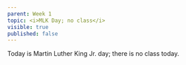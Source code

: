 ```yaml
---
parent: Week 1
topic: <i>MLK Day; no class</i>
visible: true
published: false
---
```


Today is Martin Luther King Jr. day; there is no class today.
